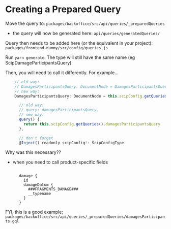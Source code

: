 # Creating a Prepared Query

Move the query to: `packages/backoffice/src/api/queries/_preparedQueries` 
- the query will now be generated here: `api/queries/generatedQueries/`

Query then needs to be added here (or the equivalent in your project): 
`packages/frontend-dummy/src/config/queries.js`

Run `yarn generate`. The type will still have the same name (eg ScipDamageParticipantsQuery)

Then, you will need to call it differently. For example...
```js
    // old way:
    // DamagesParticipantsQuery: DocumentNode = DamagesParticipantsQuery
    // new way:
    DamagesParticipantsQuery: DocumentNode = this.scipConfig.getQueries().damagesParticipantsQuery

      // old way: 
      // query: damagesParticipantsQuery,
      // new way:
      query() {
        return this.scipConfig.getQueries().damagesParticipantsQuery
      },

      // don't forget
      @Inject() readonly scipConfig!: ScipConfigType
```

Why was this necessary??
- when you need to call product-specific fields
```gql

      damage {
        id
        damageDatum {
          ###FRAGMENTS_DAMAGE###
          __typename
        }
      }

```

FYI, this is a good example: `packages/backoffice/src/api/queries/_preparedQueries/damagesParticipants.gql`
 